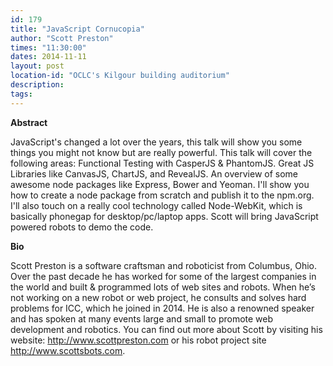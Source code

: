 ```yaml
---
id: 179
title: "JavaScript Cornucopia"
author: "Scott Preston"
times: "11:30:00"
dates: 2014-11-11
layout: post
location-id: "OCLC's Kilgour building auditorium"  
description: 
tags: 
---
```

 **Abstract**

JavaScript's changed a lot over the years, this talk will show you some things you might not know but are really powerful. This talk will cover the following areas: Functional Testing with CasperJS & PhantomJS. Great JS Libraries like CanvasJS, ChartJS, and RevealJS. An overview of some awesome node packages like Express, Bower and Yeoman. I'll show you how to create a node package from scratch and publish it to the npm.org. I'll also touch on a really cool technology called Node-WebKit, which is basically phonegap for desktop/pc/laptop apps. Scott will bring JavaScript powered robots to demo the code.  

**Bio**

Scott Preston is a software craftsman and roboticist from Columbus, Ohio. Over the past decade he has worked for some of the largest companies in the world and built & programmed lots of web sites and robots. When he’s not working on a new robot or web project, he consults and solves hard problems for ICC, which he joined in 2014. He is also a renowned speaker and has spoken at many events large and small to promote web development and robotics. You can find out more about Scott by visiting his website: http://www.scottpreston.com or his robot project site http://www.scottsbots.com.

